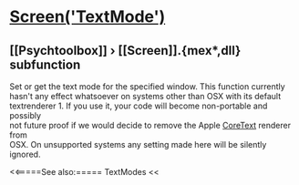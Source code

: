 # [Screen('TextMode')](Screen-TextMode) 
## [[Psychtoolbox]] &#8250; [[Screen]].{mex*,dll} subfunction


Set or get the text mode for the specified window. This function currently  
hasn't any effect whatsoever on systems other than OSX with its default  
textrenderer 1. If you use it, your code will become non-portable and possibly  
not future proof if we would decide to remove the Apple [CoreText](CoreText) renderer from  
OSX. On unsupported systems any setting made here will be silently ignored.  


<<=====See also:=====
TextModes
<<